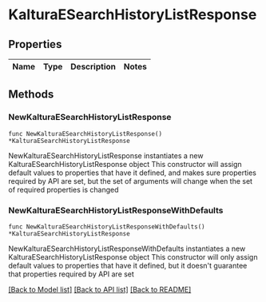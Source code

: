 # KalturaESearchHistoryListResponse

## Properties

Name | Type | Description | Notes
------------ | ------------- | ------------- | -------------

## Methods

### NewKalturaESearchHistoryListResponse

`func NewKalturaESearchHistoryListResponse() *KalturaESearchHistoryListResponse`

NewKalturaESearchHistoryListResponse instantiates a new KalturaESearchHistoryListResponse object
This constructor will assign default values to properties that have it defined,
and makes sure properties required by API are set, but the set of arguments
will change when the set of required properties is changed

### NewKalturaESearchHistoryListResponseWithDefaults

`func NewKalturaESearchHistoryListResponseWithDefaults() *KalturaESearchHistoryListResponse`

NewKalturaESearchHistoryListResponseWithDefaults instantiates a new KalturaESearchHistoryListResponse object
This constructor will only assign default values to properties that have it defined,
but it doesn't guarantee that properties required by API are set


[[Back to Model list]](../README.md#documentation-for-models) [[Back to API list]](../README.md#documentation-for-api-endpoints) [[Back to README]](../README.md)


